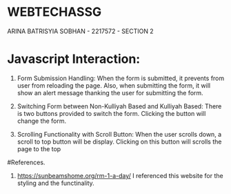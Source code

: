 # WEBTECHASSG
ARINA BATRISYIA SOBHAN - 2217572 - SECTION 2 

# Javascript Interaction:
1. Form Submission Handling:
   When the form is submitted, it prevents from user from reloading the page. Also, when submitting the form, it will show an alert message thanking the user for 
   submitting the form.

2. Switching Form between Non-Kulliyah Based and Kulliyah Based:
   There is two buttons provided to switch the form. Clicking the button will change the form.

3. Scrolling Functionality with Scroll Button:
   When the user scrolls down, a scroll to top button will be display. Clicking on this button will scrolls the page to the top


#References.

1. https://sunbeamshome.org/rm-1-a-day/
   I referenced this website for the styling and the functinality. 
